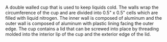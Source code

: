 A double walled cup that is used to keep liquids cold. The walls wrap the circumference of the cup and are divided into 0.5" x 0.5" cells which are filled with liquid nitrogen. The inner wall is composed of aluminum and the outer wall is composed of aluminum with plastic lining facing the outer edge. The cup contains a lid that can be screwed into place by threading molded into the interior lip of the cup and the exterior edge of the lid.